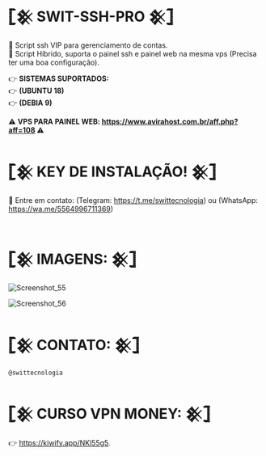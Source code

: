 #  𓊈𒆜 SWIT-SSH-PRO 𒆜𓊉
👑 Script ssh VIP para gerenciamento de contas.<br/>
📶 Script Híbrido, suporta o painel ssh e painel web na mesma vps (Precisa ter uma boa configuração).

👉 <b>SISTEMAS SUPORTADOS:</b></br>
👉 <b>(UBUNTU 18)</b></br>
👉 <b>(DEBIA 9)</b></br>

⚠ <b>VPS PARA PAINEL WEB: https://www.avirahost.com.br/aff.php?aff=108 ⚠</b></br>

# 𓊈𒆜 KEY DE INSTALAÇÃO! 𒆜𓊉
🔑 Entre em contato: (Telegram: https://t.me/swittecnologia) ou (WhatsApp: https://wa.me/5564996711369)
</br></br>

# 𓊈𒆜 IMAGENS: 𒆜𓊉
![Screenshot_55](https://user-images.githubusercontent.com/105602625/206527794-8f44c199-c8b7-437a-9a59-0406dd1ecad5.jpg)

![Screenshot_56](https://user-images.githubusercontent.com/105602625/206527797-857d0ec5-07f9-4511-883b-209383ff2b9e.jpg)

# 𓊈𒆜 CONTATO: 𒆜𓊉
```
@swittecnologia
```

# 𓊈𒆜 CURSO VPN MONEY: 𒆜𓊉
👉 https://kiwify.app/NKl55g5.
